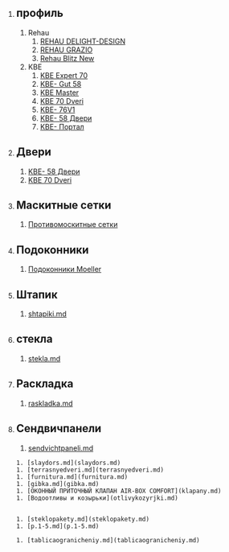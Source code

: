 1. ## профиль
      1. Rehau
         1. [REHAU DELIGHT-DESIGN](Delight-Design.md)
         1. [REHAU GRAZIO](GRAZIO.md)
         1. [Rehau Blitz New](BlitzNew.md)
      1. KBE
         1. [KBE Expert  70](kveekspert.md)
         1. [KBE- Gut 58](kveGut58.md)
         1. [KBE Master](kveMaster.md)
         1. [KBE 70 Dveri ](kve70dveri.md)
         1. [KBE- 76V1](kve76V1.md)
         1. [KBE- 58 Двери](kveGut58dveri.md)
         1. [KBE- Портал](portal.md)     
 1. ## Двери
       1. [KBE- 58 Двери](kveGut58dveri.md)
       1. [KBE 70 Dveri ](kve70dveri.md)

 1. ## Маскитные сетки  
      1. [Противомоскитные сетки](moskitnyesetki.md)   
 1. ## Подоконники
       1. [Подоконники Moeller](podokonniki.md)
 1. ## Штапик
       1. [shtapiki.md](shtapiki.md)
  1. ## стекла
        1. [stekla.md](stekla.md)
  1. ## Раскладка
        1. [raskladka.md](raskladka.md)
  1. ## Сендвичпанели
        1. [sendvichtpaneli.md](sendvichtpaneli.md)           



         1. [slaydors.md](slaydors.md)
         1. [terrasnyedveri.md](terrasnyedveri.md)
         1. [furnitura.md](furnitura.md)
         1. [gibka.md](gibka.md)
         1. [ОКОННЫЙ ПРИТОЧНЫЙ КЛАПАН AIR-BOX COMFORT](klapany.md)
         1. [Водоотливы и козырьки](otlivykozyrjki.md)


         1. [steklopakety.md](steklopakety.md)
         1. [p.1-5.md](p.1-5.md)

         1. [tablicaogranicheniy.md](tablicaogranicheniy.md)       
